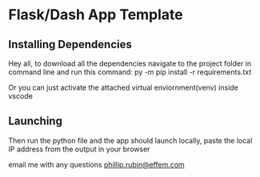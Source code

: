 Flask/Dash App Template
=============================

## Installing Dependencies

Hey all, to download all the dependencies navigate to the project folder
in command line and run this command: py -m pip install -r requirements.txt



Or you can just activate the attached virtual enviornment(venv) inside vscode


## Launching

Then run the python file and the app should launch locally,
paste the local IP address from the output in your browser

email me with any questions
phillip.rubin@effem.com
